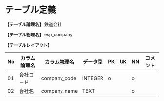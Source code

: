 # テーブル定義

**【テーブル論理名】**
鉄道会社

**【テーブル物理名】**
esp_company

**【テーブルレイアウト】**

| No  | カラム論理名        | カラム物理名              | データ型  | PK  | UK  | NN  | コメント     |
| --- | ------------------- | ------------------------  | --------- | --- | --- | --- | ------------ |
| 01  | 会社コード          | company_code              | INTEGER   | o   |     | o   |              |
| 02  | 会社名              | company_name              | TEXT      |     |     | o   |              |

